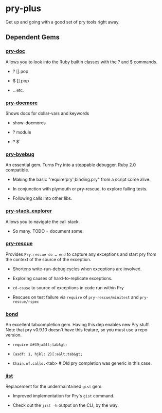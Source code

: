 pry-plus
========

Get up and going with a good set of pry tools right away.



Dependent Gems
--------------


### [pry-doc](http://banisterfiend.wordpress.com/)

Allows you to look into the Ruby builtin classes with the ? and $ commands.


  
- ? [].pop
  
- $ [].pop
  
- …etc.
  



### [pry-docmore](https://github.com/rking/pry-docmore/wiki)

Shows docs for dollar-vars and keywords


  
- show-docmores
  
- ? module
  
- ? $`
  



### [pry-byebug](https://github.com/deivid-rodriguez/byebug#readme)

An essential gem. Turns Pry into a steppable debugger. Ruby 2.0 compatible.


  
- Making the basic &quot;require&#39;pry&#39;;binding.pry&quot; from a script come alive.
  
- In conjunction with plymouth or pry-rescue, to explore failing tests.
  
- Following calls into other libs.
  



### [pry-stack_explorer](https://github.com/pry/pry-stack_explorer#readme)

Allows you to navigate the call stack.


  
- So many. TODO = document some.
  



### [pry-rescue](https://github.com/ConradIrwin/pry-rescue#readme)

Provides `Pry.rescue do … end` to capture any exceptions and start pry from the context of the source of the exception.


  
- Shortens write-run-debug cycles when exceptions are involved.
  
- Exploring causes of hard-to-replicate exceptions.
  
- `cd-cause` to source of exceptions in code run within Pry
  
- Rescues on test failure via `require` of `pry-rescue/minitest` and `pry-rescue/rspec`
  



### [bond](http://tagaholic.me/bond/)

An excellent tabcompletion gem. Having this dep enables new Pry stuff. Note that pry v0.9.10 doesn&#39;t have this feature, so you must use a repo version.


  
- `require &#39;x&lt;tab&gt;`
  
- `{asdf: 1, hjkl: 2}[:a&lt;tab&gt;`
  
- `Chain.of.calls.`&lt;tab&gt; # Old pry completion was generic in this case.
  



### [jist](https://github.com/ConradIrwin/jist#readme)

Replacement for the undermaintained `gist` gem.


  
- Improved implementation for Pry&#39;s `gist` command.
  
- Check out the `jist -h` output on the CLI, by the way.
  



